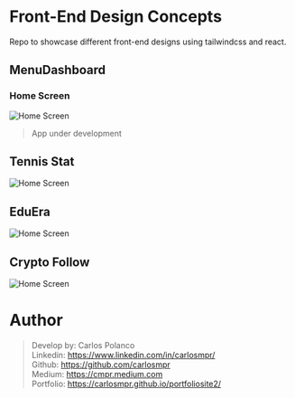 # Front-End Design Concepts

 Repo to showcase different front-end designs using tailwindcss and react. 

## MenuDashboard

### Home Screen 

![Home Screen](https://imagesandstuff.s3.amazonaws.com/Screen+Shot+2021-10-10+at+9.16.48+AM.png)

>App under development

## Tennis Stat
![Home Screen](https://imagesandstuff.s3.amazonaws.com/tennisDashboard.png)


## EduEra
![Home Screen](https://imagesandstuff.s3.amazonaws.com/class.png)


## Crypto Follow
![Home Screen](https://imagesandstuff.s3.amazonaws.com/crypto2.png)

# Author
>Develop by: Carlos Polanco<br>
Linkedin: https://www.linkedin.com/in/carlosmpr/<br>
Github: https://github.com/carlosmpr<br>
Medium: https://cmpr.medium.com<br>
Portfolio: https://carlosmpr.github.io/portfoliosite2/

